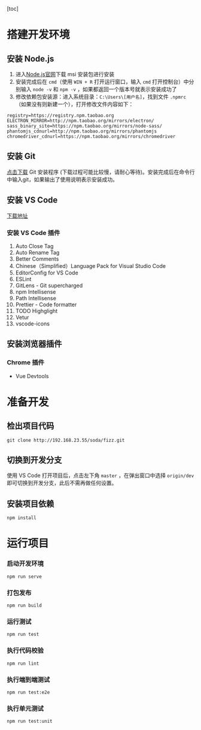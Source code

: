 [toc]

# 搭建开发环境

## 安装 Node.js

1. 进入[Node.js官网](https://nodejs.org/en/download/)下载 msi 安装包进行安装
2. 安装完成后在 `cmd`（使用 `WIN + R` 打开运行窗口，输入 `cmd` 打开控制台）中分别输入 `node -v` 和 `npm -v` ，如果都返回一个版本号就表示安装成功了
3. 修改依赖包安装源：进入系统目录：`C:\Users\[用户名]`，找到文件 `.npmrc`（如果没有则新建一个），打开修改文件内容如下：

```
registry=https://registry.npm.taobao.org
ELECTRON_MIRROR=http://npm.taobao.org/mirrors/electron/
sass_binary_site=https://npm.taobao.org/mirrors/node-sass/
phantomjs_cdnurl=http://npm.taobao.org/mirrors/phantomjs
chromedriver_cdnurl=https://npm.taobao.org/mirrors/chromedriver
```

## 安装 Git

[点击下载](https://git-scm.com/download/win) Git 安装程序 (下载过程可能比较慢，请耐心等待)。安装完成后在命令行中输入git，如果输出了使用说明表示安装成功。

## 安装 VS Code

[下载地址](https://code.visualstudio.com/)

### 安装 VS Code 插件

1. Auto Close Tag
2. Auto Rename Tag
3. Better Comments
4. Chinese（Simplified）Language Pack for Visual Studio Code
5. EditorConfig for VS Code
6. ESLint
7. GitLens - Git supercharged
8. npm Intellisense
9. Path Intellisense
10. Prettier - Code formatter
11. TODO Highglight
12. Vetur
13. vscode-icons

## 安装浏览器插件

### Chrome 插件

* Vue Devtools

# 准备开发

## 检出项目代码

```
git clone http://192.168.23.55/soda/fizz.git
```

## 切换到开发分支

使用 VS Code 打开项目后，点击左下角 `master` ，在弹出窗口中选择 `origin/dev` 即可切换到开发分支，此后不需再做任何设置。

## 安装项目依赖
```
npm install
```

# 运行项目

### 启动开发环境
```
npm run serve
```

### 打包发布
```
npm run build
```

### 运行测试
```
npm run test
```

### 执行代码校验
```
npm run lint
```

### 执行端到端测试
```
npm run test:e2e
```

### 执行单元测试
```
npm run test:unit
```

